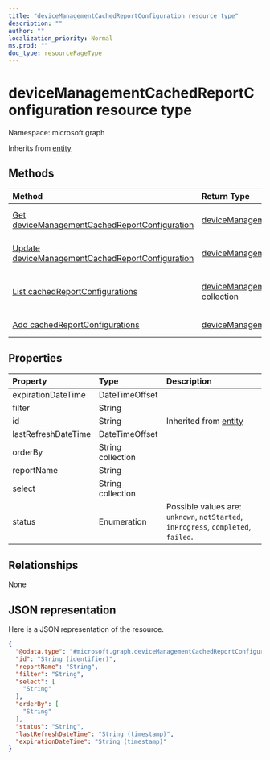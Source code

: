 ```yaml
---
title: "deviceManagementCachedReportConfiguration resource type"
description: ""
author: ""
localization_priority: Normal
ms.prod: ""
doc_type: resourcePageType
---
```


# deviceManagementCachedReportConfiguration resource type


Namespace: microsoft.graph




Inherits from [entity](../resources/entity.md)

## Methods
|Method|Return Type|Description|
|:---|:---|:---|
|[Get deviceManagementCachedReportConfiguration](../api/devicemanagementcachedreportconfiguration-get.md)|[deviceManagementCachedReportConfiguration](../resources/devicemanagementcachedreportconfiguration.md)|Read properties and relationships of the [deviceManagementCachedReportConfiguration](../resources/devicemanagementcachedreportconfiguration.md) object.|
|[Update deviceManagementCachedReportConfiguration](../api/devicemanagementcachedreportconfiguration-update.md)|[deviceManagementCachedReportConfiguration](../resources/devicemanagementcachedreportconfiguration.md)|Update the properties of a [deviceManagementCachedReportConfiguration](../resources/devicemanagementcachedreportconfiguration.md) object.|
|[List cachedReportConfigurations](../api/devicemanagementreports-list-cachedreportconfigurations.md)|[deviceManagementCachedReportConfiguration](../resources/devicemanagementcachedreportconfiguration.md) collection|Get the deviceManagementCachedReportConfigurations from the cachedReportConfigurations navigation property.|
|[Add cachedReportConfigurations](../api/devicemanagementreports-post-cachedreportconfigurations.md)|[deviceManagementCachedReportConfiguration](../resources/devicemanagementcachedreportconfiguration.md)|Add cachedReportConfigurations by posting to the cachedReportConfigurations collection.|

## Properties
|Property|Type|Description|
|:---|:---|:---|
|expirationDateTime|DateTimeOffset||
|filter|String||
|id|String| Inherited from [entity](../resources/entity.md)|
|lastRefreshDateTime|DateTimeOffset||
|orderBy|String collection||
|reportName|String||
|select|String collection||
|status|Enumeration| Possible values are: `unknown`, `notStarted`, `inProgress`, `completed`, `failed`.|

## Relationships
None

## JSON representation
Here is a JSON representation of the resource.
<!-- {
  "blockType": "resource",
  "keyProperty": "id",
  "@odata.type": "microsoft.graph.deviceManagementCachedReportConfiguration",
  "baseType": "microsoft.graph.entity",
  "openType": false
}
-->
``` json
{
  "@odata.type": "#microsoft.graph.deviceManagementCachedReportConfiguration",
  "id": "String (identifier)",
  "reportName": "String",
  "filter": "String",
  "select": [
    "String"
  ],
  "orderBy": [
    "String"
  ],
  "status": "String",
  "lastRefreshDateTime": "String (timestamp)",
  "expirationDateTime": "String (timestamp)"
}
```

